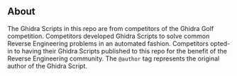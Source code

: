 ## About
The Ghidra Scripts in this repo are from competitors of the Ghidra Golf competition.
Competitors developed Ghidra Scripts to solve common Reverse Engineering problems in an automated fashion.
Competitors opted-in to having their Ghidra Scripts published to this repo for the benefit of the Reverse Engineering community.
The ```@author``` tag represents the original author of the Ghidra Script. 

